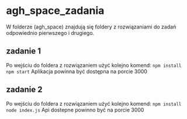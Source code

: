 # agh_space_zadania

W folderze (agh_space) znajdują się foldery z rozwiązaniami do zadań odpowiednio pierwszego i drugiego.

## zadanie 1
Po wejściu do foldera z rozwiązaniem użyć kolejno komend:
 `npm install`
 `npm start`
 Aplikacja powinna być dostępna na porcie 3000
 
 ## zadanie 2
 Po wejściu do foldera z rozwiązaniem użyć kolejno komend:
 `npm install`
 `node index.js`
 Api dostepne powinno być na porcie 3000
